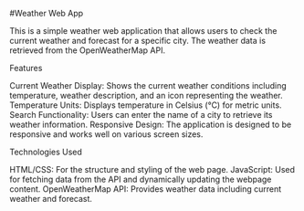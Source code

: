 #Weather Web App

This is a simple weather web application that allows users to check the current weather and forecast for a specific city. The weather data is retrieved from the OpenWeatherMap API.

Features

Current Weather Display: Shows the current weather conditions including temperature, weather description, and an icon representing the weather.
Temperature Units: Displays temperature in Celsius (°C) for metric units.
Search Functionality: Users can enter the name of a city to retrieve its weather information.
Responsive Design: The application is designed to be responsive and works well on various screen sizes.

Technologies Used

HTML/CSS: For the structure and styling of the web page.
JavaScript: Used for fetching data from the API and dynamically updating the webpage content.
OpenWeatherMap API: Provides weather data including current weather and forecast.
